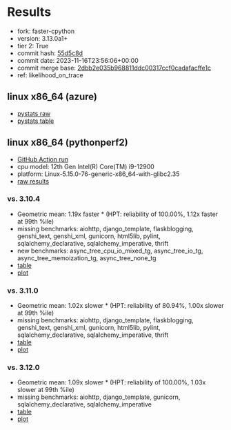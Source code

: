 # Results

- fork: faster-cpython
- version: 3.13.0a1+
- tier 2: True
- commit hash: [55d5c8d](https://github.com/faster%2dcpython/cpython/commit/55d5c8d)
- commit date: 2023-11-16T23:56:06+00:00
- commit merge base: [2dbb2e035b968811ddc00317ccf0cadafacffe1c](https://github.com/faster%2dcpython/cpython/commit/2dbb2e035b968811ddc00317ccf0cadafacffe1c)
- ref: likelihood_on_trace

## linux x86_64 (azure)

- [pystats raw](bm-20231116-azure-x86_64-faster%252dcpython-likelihood_on_trace-3.13.0a1%2B-55d5c8d-pystats.json)
- [pystats table](bm-20231116-azure-x86_64-faster%252dcpython-likelihood_on_trace-3.13.0a1%2B-55d5c8d-pystats.md)

## linux x86_64 (pythonperf2)

- [GitHub Action run](https://github.com/faster-cpython/benchmarking/actions/runs/6906526519)
- cpu model: 12th Gen Intel(R) Core(TM) i9-12900
- platform: Linux-5.15.0-76-generic-x86_64-with-glibc2.35
- [raw results](bm-20231116-pythonperf2-x86_64-faster%252dcpython-likelihood_on_trace-3.13.0a1%2B-55d5c8d.json)

### vs. 3.10.4

- Geometric mean: 1.19x faster \* (HPT: reliability of 100.00%, 1.12x faster at 99th %ile)
- missing benchmarks: aiohttp, django_template, flaskblogging, genshi_text, genshi_xml, gunicorn, html5lib, pylint, sqlalchemy_declarative, sqlalchemy_imperative, thrift
- new benchmarks: async_tree_cpu_io_mixed_tg, async_tree_io_tg, async_tree_memoization_tg, async_tree_none_tg
- [table](bm-20231116-pythonperf2-x86_64-faster%252dcpython-likelihood_on_trace-3.13.0a1%2B-55d5c8d-vs-3.10.4.md)
- [plot](bm-20231116-pythonperf2-x86_64-faster%252dcpython-likelihood_on_trace-3.13.0a1%2B-55d5c8d-vs-3.10.4.png)

### vs. 3.11.0

- Geometric mean: 1.02x slower \* (HPT: reliability of 80.94%, 1.00x slower at 99th %ile)
- missing benchmarks: aiohttp, django_template, flaskblogging, genshi_text, genshi_xml, gunicorn, html5lib, pylint, sqlalchemy_declarative, sqlalchemy_imperative, thrift
- [table](bm-20231116-pythonperf2-x86_64-faster%252dcpython-likelihood_on_trace-3.13.0a1%2B-55d5c8d-vs-3.11.0.md)
- [plot](bm-20231116-pythonperf2-x86_64-faster%252dcpython-likelihood_on_trace-3.13.0a1%2B-55d5c8d-vs-3.11.0.png)

### vs. 3.12.0

- Geometric mean: 1.09x slower \* (HPT: reliability of 100.00%, 1.03x slower at 99th %ile)
- missing benchmarks: aiohttp, django_template, gunicorn, sqlalchemy_declarative, sqlalchemy_imperative
- [table](bm-20231116-pythonperf2-x86_64-faster%252dcpython-likelihood_on_trace-3.13.0a1%2B-55d5c8d-vs-3.12.0.md)
- [plot](bm-20231116-pythonperf2-x86_64-faster%252dcpython-likelihood_on_trace-3.13.0a1%2B-55d5c8d-vs-3.12.0.png)

